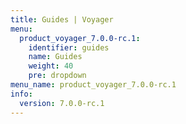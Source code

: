 ```yaml
---
title: Guides | Voyager
menu:
  product_voyager_7.0.0-rc.1:
    identifier: guides
    name: Guides
    weight: 40
    pre: dropdown
menu_name: product_voyager_7.0.0-rc.1
info:
  version: 7.0.0-rc.1
---
```


